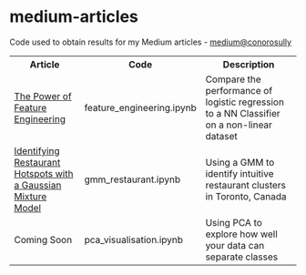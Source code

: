 # medium-articles
Code used to obtain results for my Medium articles - [medium@conorosully](https://medium.com/@conorosully)

<table>
  <tr>
    <th><span style="font-weight:bold">Article</span></th>
    <th><span style="font-weight:bold">Code</span></th>
    <th><span style="font-weight:bold">Description</span></th>
  </tr>
  
  <tr>
    <td><a href="https://medium.com/@conorosully/the-power-of-feature-engineering-b6f3bb7de39c"> The Power of Feature Engineering </a></td>
    <td>feature_engineering.ipynb</td>
    <td>Compare the performance of logistic regression to a NN Classifier on a non-linear dataset</td>
  </tr>
  
  <tr>
    <td><a href="https://medium.com/@conorosully"> Identifying Restaurant Hotspots with a Gaussian Mixture Model </a></td>
    <td>gmm_restaurant.ipynb</td>
    <td>Using a GMM to identify intuitive restaurant clusters in Toronto, Canada</td>
  </tr>
  
  <tr>
    <td> Coming Soon</td>
    <td>pca_visualisation.ipynb</td>
    <td>Using PCA to explore how well your data can separate classes</td>
  </tr>
  
</table>
